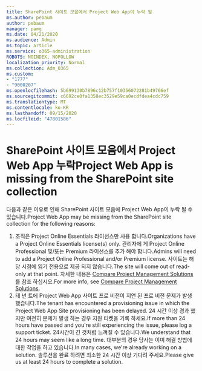 ```yaml
---
title: SharePoint 사이트 모음에서 Project Web App이 누락 됨
ms.author: pebaum
author: pebaum
manager: pamg
ms.date: 04/21/2020
ms.audience: Admin
ms.topic: article
ms.service: o365-administration
ROBOTS: NOINDEX, NOFOLLOW
localization_priority: Normal
ms.collection: Adm_O365
ms.custom:
- "1777"
- "9000207"
ms.openlocfilehash: 5b699130b7896c12b757f10356072281b49766ef
ms.sourcegitcommit: c6692ce0fa1358ec3529e59ca0ecdfdea4cdc759
ms.translationtype: MT
ms.contentlocale: ko-KR
ms.lasthandoff: 09/15/2020
ms.locfileid: "47801586"
---
```

# <a name="project-web-app-is-missing-from-the-sharepoint-site-collection"></a><span data-ttu-id="c0f99-102">SharePoint 사이트 모음에서 Project Web App 누락</span><span class="sxs-lookup"><span data-stu-id="c0f99-102">Project Web App is missing from the SharePoint site collection</span></span>

<span data-ttu-id="c0f99-103">다음과 같은 이유로 인해 SharePoint 사이트 모음에 Project Web App이 누락 될 수 있습니다.</span><span class="sxs-lookup"><span data-stu-id="c0f99-103">Project Web App may be missing from the SharePoint site collection for the following reasons:</span></span>

1. <span data-ttu-id="c0f99-104">조직은 Project Online Essentials 라이선스만 사용 합니다.</span><span class="sxs-lookup"><span data-stu-id="c0f99-104">Organizations have a Project Online Essentials license(s) only.</span></span> <span data-ttu-id="c0f99-105">관리자에 게 Project Online Professional 및/또는 Premium 라이선스를 추가 해야 합니다.</span><span class="sxs-lookup"><span data-stu-id="c0f99-105">Admins will need to add a Project Online Professional and/or Premium license.</span></span> <span data-ttu-id="c0f99-106">사이트는 해당 시점에 읽기 전용으로 제공 되지 않습니다.</span><span class="sxs-lookup"><span data-stu-id="c0f99-106">The site will come out of read-only at that point.</span></span> <span data-ttu-id="c0f99-107">자세한 내용은 [Compare Project Management Solutions](https://products.office.com/project/compare-microsoft-project-management-software?tab=1)를 참조 하십시오.</span><span class="sxs-lookup"><span data-stu-id="c0f99-107">For more info, see [Compare Project Management Solutions](https://products.office.com/project/compare-microsoft-project-management-software?tab=1).</span></span>
2. <span data-ttu-id="c0f99-108">테 넌 트에 Project Web App 사이트 프로 비전이 지연 된 프로 비전 문제가 발생 했습니다.</span><span class="sxs-lookup"><span data-stu-id="c0f99-108">The tenant has encountered a provisioning issue in which the Project Web App Site provisioning has been delayed.</span></span> <span data-ttu-id="c0f99-109">24 시간 이상 경과 했지만 여전히 문제가 발생 하는 경우 지원 티켓을 기록 하세요.</span><span class="sxs-lookup"><span data-stu-id="c0f99-109">If more than 24 hours have passed and you're still experiencing the issue, please log a support ticket.</span></span> <span data-ttu-id="c0f99-110">24시간이 긴 것처럼 느껴질 수 있습니다.</span><span class="sxs-lookup"><span data-stu-id="c0f99-110">We understand that 24 hours may seem like a long time.</span></span> <span data-ttu-id="c0f99-111">대부분의 경우 당사는 이미 해결 방법에 대한 작업을 하고 있습니다.</span><span class="sxs-lookup"><span data-stu-id="c0f99-111">In many cases, we're already working on a solution.</span></span> <span data-ttu-id="c0f99-112">솔루션을 완료 하려면 최소한 24 시간 이상 기다려 주세요.</span><span class="sxs-lookup"><span data-stu-id="c0f99-112">Please give us at least 24 hours to complete a solution.</span></span>
